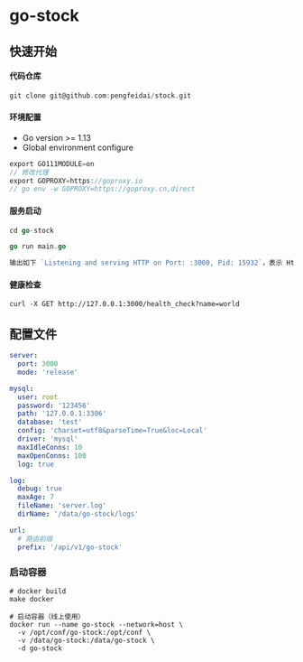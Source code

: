# go-stock

## 快速开始

#### 代码仓库

```go
git clone git@github.com:pengfeidai/stock.git
```

#### 环境配置

- Go version >= 1.13
- Global environment configure

```go
export GO111MODULE=on
// 修改代理
export GOPROXY=https://goproxy.io
// go env -w GOPROXY=https://goproxy.cn,direct 
```

#### 服务启动

```go
cd go-stock

go run main.go

输出如下 `Listening and serving HTTP on Port: :3000, Pid: 15932`，表示 Http Server 启动成功。
```

#### 健康检查

```
curl -X GET http://127.0.0.1:3000/health_check?name=world
```

## 配置文件

```yaml
server:
  port: 3000
  mode: 'release'

mysql:
  user: root
  password: '123456'
  path: '127.0.0.1:3306'
  database: 'test'
  config: 'charset=utf8&parseTime=True&loc=Local'
  driver: 'mysql'
  maxIdleConns: 10
  maxOpenConns: 100
  log: true

log:
  debug: true
  maxAge: 7
  fileName: 'server.log'
  dirName: '/data/go-stock/logs'

url:
  # 路由前缀
  prefix: '/api/v1/go-stock'
```

### 启动容器

```shell
# docker build
make docker

# 启动容器（线上使用）
docker run --name go-stock --network=host \
  -v /opt/conf/go-stock:/opt/conf \
  -v /data/go-stock:/data/go-stock \
  -d go-stock
```